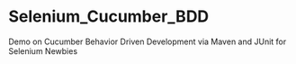 Selenium_Cucumber_BDD
=====================

Demo on Cucumber Behavior Driven Development via Maven and JUnit for Selenium Newbies

